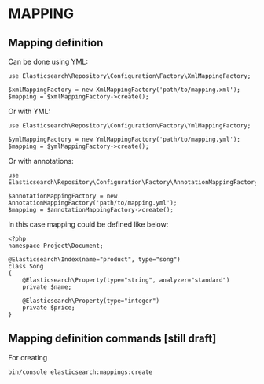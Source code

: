 # MAPPING

## Mapping definition

Can be done using YML:
```
use Elasticsearch\Repository\Configuration\Factory\XmlMappingFactory;

$xmlMappingFactory = new XmlMappingFactory('path/to/mapping.xml');
$mapping = $xmlMappingFactory->create();
```

Or with YML:
```
use Elasticsearch\Repository\Configuration\Factory\YmlMappingFactory;

$ymlMappingFactory = new YmlMappingFactory('path/to/mapping.yml');
$mapping = $ymlMappingFactory->create();
```

Or with annotations:
```
use Elasticsearch\Repository\Configuration\Factory\AnnotationMappingFactory;

$annotationMappingFactory = new AnnotationMappingFactory('path/to/mapping.yml');
$mapping = $annotationMappingFactory->create();
```
In this case mapping could be defined like below:

```
<?php
namespace Project\Document;

@Elasticsearch\Index(name="product", type="song")
class Song
{
    @Elasticsearch\Property(type="string", analyzer="standard")
    private $name;
    
    @Elasticsearch\Property(type="integer")
    private $price;
}
```

## Mapping definition commands [still draft]

For creating

```
bin/console elasticsearch:mappings:create
```
